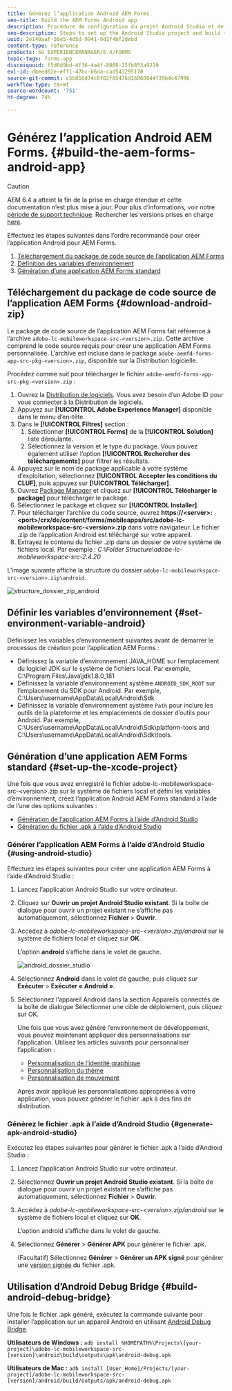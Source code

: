 ```yaml
---
title: Générez l’application Android AEM Forms.
seo-title: Build the AEM Forms Android app
description: Procédure de configuration du projet Android Studio et de création du fichier .apk pour l’application AEM Forms pour Android
seo-description: Steps to set up the Android Studio project and build the .apk file for the AEM Forms app for Android
uuid: 2e140aaf-5be5-4d5d-9941-9d1f4bf2debd
content-type: reference
products: SG_EXPERIENCEMANAGER/6.4/FORMS
topic-tags: forms-app
discoiquuid: f5d6d9bd-4f36-4a4f-8008-15fb853a9219
exl-id: dbeed62e-eff1-47bc-b6da-cad543295170
source-git-commit: c5b816d74c6f02f85476d16868844f39b4c47996
workflow-type: tm+mt
source-wordcount: '751'
ht-degree: 74%

---
```


# Générez l’application Android AEM Forms. {#build-the-aem-forms-android-app}

>[!CAUTION]
>
>AEM 6.4 a atteint la fin de la prise en charge étendue et cette documentation n’est plus mise à jour. Pour plus d’informations, voir notre [période de support technique](https://helpx.adobe.com/fr/support/programs/eol-matrix.html). Rechercher les versions prises en charge [here](https://experienceleague.adobe.com/docs/?lang=fr).

Effectuez les étapes suivantes dans l’ordre recommandé pour créer l’application Android pour AEM Forms.

1. [Téléchargement du package de code source de l’application AEM Forms](#download-android-zip)
1. [Définition des variables d’environnement](#set-environment-variable-android)
1. [Génération d’une application AEM Forms standard](#set-up-the-xcode-project)

## Téléchargement du package de code source de l’application AEM Forms {#download-android-zip}

Le package de code source de l’application AEM Forms fait référence à l’archive `adobe-lc-mobileworkspace-src-<version>.zip`. Cette archive comprend le code source requis pour créer une application AEM Forms personnalisée. L’archive est incluse dans le package `adobe-aemfd-forms-app-src-pkg-<version>.zip`, disponible sur la Distribution logicielle.

Procédez comme suit pour télécharger le fichier `adobe-aemfd-forms-app-src-pkg-<version>.zip` :

1. Ouvrez la [Distribution de logiciels](https://experience.adobe.com/downloads). Vous avez besoin d’un Adobe ID pour vous connecter à la Distribution de logiciels.
1. Appuyez sur **[!UICONTROL Adobe Experience Manager]** disponible dans le menu d’en-tête.
1. Dans le **[!UICONTROL Filtres]** section :
   1. Sélectionner **[!UICONTROL Forms]** de la **[!UICONTROL Solution]** liste déroulante.
   2. Sélectionnez la version et le type du package. Vous pouvez également utiliser l’option **[!UICONTROL Rechercher des téléchargements]** pour filtrer les résultats.
1. Appuyez sur le nom de package applicable à votre système d’exploitation, sélectionnez **[!UICONTROL Accepter les conditions du CLUF]**, puis appuyez sur **[!UICONTROL Télécharger]**.
1. Ouvrez [Package Manager](https://experienceleague.adobe.com/docs/experience-manager-65/administering/contentmanagement/package-manager.html?lang=fr) et cliquez sur **[!UICONTROL Télécharger le package]** pour télécharger le package.
1. Sélectionnez le package et cliquez sur **[!UICONTROL Installer]**.
1. Pour télécharger l’archive du code source, ouvrez **https://&lt;server>:&lt;port>/crx/de/content/forms/mobileapps/src/adobe-lc-mobileworkspace-src-&lt;version>.zip** dans votre navigateur. Le fichier .zip de l’application Android est téléchargé sur votre appareil.
1. Extrayez le contenu du fichier .zip dans un dossier de votre système de fichiers local. Par exemple : *C:\Folder Structure\adobe-lc-mobileworkspace-src-2.4.20*

L’image suivante affiche la structure du dossier `adobe-lc-mobileworkspace-src-<version>.zip\android`.

![structure_dossier_zip_android](assets/zip_android_folder_structure.png)

## Définir les variables d’environnement {#set-environment-variable-android}

Définissez les variables d’environnement suivantes avant de démarrer le processus de création pour l’application AEM Forms :

* Définissez la variable d’environnement JAVA_HOME sur l’emplacement du logiciel JDK sur le système de fichiers local. Par exemple, C:\Program Files\Java\jdk1.8.0_181
* Définissez la variable d’environnement système `ANDROID_SDK_ROOT` sur l’emplacement du SDK pour Android. Par exemple, C:\Users\username\AppData\Local\Android\Sdk
* Définissez la variable d’environnement système `Path` pour inclure les outils de la plateforme et les emplacements de dossier d’outils pour Android. Par exemple, C:\Users\username\AppData\Local\Android\Sdk\platform-tools and C:\Users\username\AppData\Local\Android\Sdk\tools.

## Génération d’une application AEM Forms standard {#set-up-the-xcode-project}

Une fois que vous avez enregistré le fichier adobe-lc-mobileworkspace-src-&lt;version>.zip sur le système de fichiers local et défini les variables d’environnement, créez l’application Android AEM Forms standard à l’aide de l’une des options suivantes :

* [Génération de l’application AEM Forms à l’aide d’Android Studio](#using-android-studio)
* [Génération du fichier .apk à l’aide d’Android Studio](#generate-apk-android-studio)

### Générer l’application AEM Forms à l’aide d’Android Studio {#using-android-studio}

Effectuez les étapes suivantes pour créer une application AEM Forms à l’aide d’Android Studio :

1. Lancez l’application Android Studio sur votre ordinateur.
1. Cliquez sur **Ouvrir un projet Android Studio existant**. Si la boîte de dialogue pour ouvrir un projet existant ne s’affiche pas automatiquement, sélectionnez **Fichier** > **Ouvrir**.
1. Accédez à *adobe-lc-mobileworkspace-src-&lt;version>.zip/android* sur le système de fichiers local et cliquez sur **OK**.

   L’option **android** s’affiche dans le volet de gauche.

   ![android_dossier_studio](assets/android_folder_studio.png)

1. Sélectionnez **Android** dans le volet de gauche, puis cliquez sur **Exécuter** > **Exécuter « Android »**.
1. Sélectionnez l’appareil Android dans la section Appareils connectés de la boîte de dialogue Sélectionner une cible de déploiement, puis cliquez sur OK.

   Une fois que vous avez généré l’environnement de développement, vous pouvez maintenant appliquer des personnalisations sur l’application. Utilisez les articles suivants pour personnaliser l’application :

   * [Personnalisation de l’identité graphique](/help/forms/using/branding-customization.md)
   * [Personnalisation du thème](/help/forms/using/theme-customization.md)
   * [Personnalisation de mouvement](/help/forms/using/gesture-customization.md)

   Après avoir appliqué les personnalisations appropriées à votre application, vous pouvez générer le fichier .apk à des fins de distribution.

### Générez le fichier .apk à l’aide d’Android Studio {#generate-apk-android-studio}

Exécutez les étapes suivantes pour générer le fichier .apk à l’aide d’Android Studio :

1. Lancez l’application Android Studio sur votre ordinateur.
1. Sélectionnez **Ouvrir un projet Android Studio existant**. Si la boîte de dialogue pour ouvrir un projet existant ne s’affiche pas automatiquement, sélectionnez **Fichier** > **Ouvrir**.
1. Accédez à *adobe-lc-mobileworkspace-src-&lt;version>.zip/android* sur le système de fichiers local et cliquez sur **OK**.

   L’option android s’affiche dans le volet de gauche.

1. Sélectionnez **Générer** > **Générer APK** pour générer le fichier .apk.

   (Facultatif) Sélectionnez **Générer** > **Générer un APK signé** pour générer une [version signée](https://developer.android.com/studio/publish/app-signing) du fichier .apk.

## Utilisation d’Android Debug Bridge {#build-android-debug-bridge}

Une fois le fichier .apk généré, exécutez la commande suivante pour installer l’application sur un appareil Android en utilisant [Android Debug Bridge](https://developer.android.com/tools/help/adb.html).

**Utilisateurs de Windows :** `adb install %HOMEPATH%\Projects\[your-project]\adobe-lc-mobileworkspace-src-[version]\android\build\outputs\apk\android-debug.apk`

**Utilisateurs de Mac :** `adb install [User_Home]/Projects/[your-project]/adobe-lc-mobileworkspace-src-[version]/android/build/outputs/apk/android-debug.apk`
